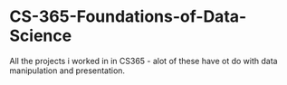 # CS-365-Foundations-of-Data-Science

All the projects i worked in in CS365 - alot of these have ot do with data manipulation and presentation. 

